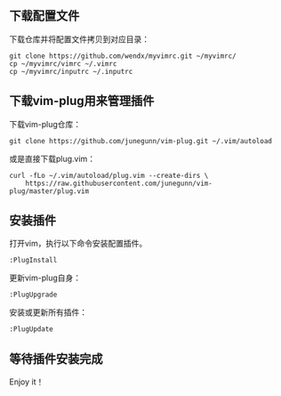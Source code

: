 ## 下载配置文件

下载仓库并将配置文件拷贝到对应目录：

```shell
git clone https://github.com/wendx/myvimrc.git ~/myvimrc/
cp ~/myvimrc/vimrc ~/.vimrc
cp ~/myvimrc/inputrc ~/.inputrc
```

## 下载vim-plug用来管理插件

下载vim-plug仓库：

```shell
git clone https://github.com/junegunn/vim-plug.git ~/.vim/autoload
```

或是直接下载plug.vim：

```shell
curl -fLo ~/.vim/autoload/plug.vim --create-dirs \
    https://raw.githubusercontent.com/junegunn/vim-plug/master/plug.vim
```

## 安装插件

打开vim，执行以下命令安装配置插件。

```shell
:PlugInstall
```

更新vim-plug自身：

```shell
:PlugUpgrade
```

安装或更新所有插件：

```
:PlugUpdate
```

## 等待插件安装完成

Enjoy it！
